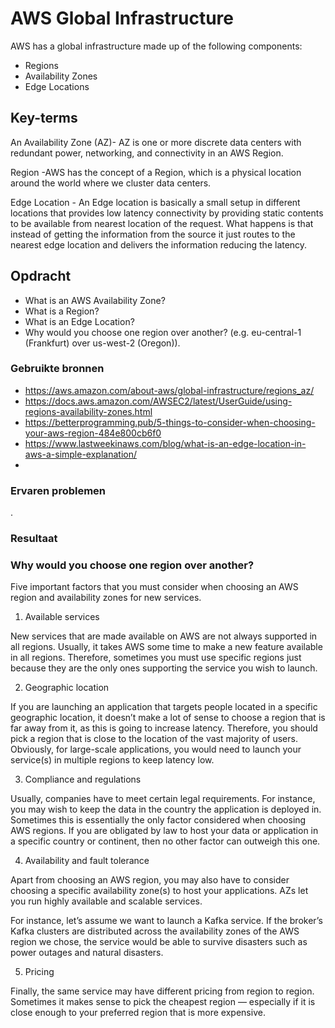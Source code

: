 # AWS Global Infrastructure
AWS has a global infrastructure made up of the following components:
- Regions
- Availability Zones
- Edge Locations


## Key-terms
An Availability Zone (AZ)- AZ is one or more discrete data centers with redundant power, networking, and connectivity in an AWS Region. 

Region -AWS has the concept of a Region, which is a physical location around the world where we cluster data centers. 

Edge Location - An Edge location is basically a small setup in different locations that provides low latency connectivity by providing static contents to be available from nearest location of the request.
What happens is that instead of getting the information from the source it just routes to the nearest edge location and delivers the information reducing the latency. 



## Opdracht

- What is an AWS Availability Zone?
- What is a Region?
- What is an Edge Location?
- Why would you choose one region over another? (e.g. eu-central-1 (Frankfurt) over us-west-2 (Oregon)).


### Gebruikte bronnen
- https://aws.amazon.com/about-aws/global-infrastructure/regions_az/
- https://docs.aws.amazon.com/AWSEC2/latest/UserGuide/using-regions-availability-zones.html
- https://betterprogramming.pub/5-things-to-consider-when-choosing-your-aws-region-484e800cb6f0
- https://www.lastweekinaws.com/blog/what-is-an-edge-location-in-aws-a-simple-explanation/
- 

### Ervaren problemen
.

### Resultaat
### Why would you choose one region over another?

Five important factors that you must consider when choosing an AWS region and availability zones for new services.
1. Available services 

New services that are made available on AWS are not always supported in all regions. Usually, it takes AWS some time to make a new feature available in all regions. Therefore, sometimes you must use specific regions just because they are the only ones supporting the service you wish to launch. 

2. Geographic location 

If you are launching an application that targets people located in a specific geographic location, it doesn’t make a lot of sense to choose a region that is far away from it, as this is going to increase latency. Therefore, you should pick a region that is close to the location of the vast majority of users. Obviously, for large-scale applications, you would need to launch your service(s) in multiple regions to keep latency low. 

3. Compliance and regulations 

Usually, companies have to meet certain legal requirements. For instance, you may wish to keep the data in the country the application is deployed in. Sometimes this is essentially the only factor considered when choosing AWS regions. If you are obligated by law to host your data or application in a specific country or continent, then no other factor can outweigh this one. 

4. Availability and fault tolerance 

Apart from choosing an AWS region, you may also have to consider choosing a specific availability zone(s) to host your applications. AZs let you run highly available and scalable services. 

For instance, let’s assume we want to launch a Kafka service. If the broker’s Kafka clusters are distributed across the availability zones of the AWS region we chose, the service would be able to survive disasters such as power outages and natural disasters. 

5. Pricing 

Finally, the same service may have different pricing from region to region. Sometimes it makes sense to pick the cheapest region — especially if it is close enough to your preferred region that is more expensive. 
